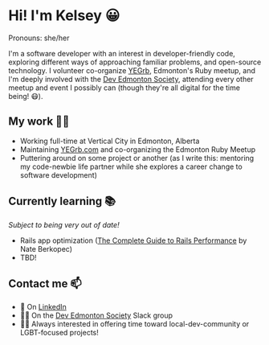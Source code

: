# Hi! I'm Kelsey 😀
Pronouns: she/her

I'm a software developer with an interest in developer-friendly code, exploring different ways of approaching familiar problems, and open-source technology. I volunteer co-organize [YEGrb](http://www.yegrb.com), Edmonton's Ruby meetup, and I'm deeply involved with the [Dev Edmonton Society](https://devedmonton.com/), attending every other meetup and event I possibly can (though they're all digital for the time being! 😷).

## My work 👷‍♀️

- Working full-time at Vertical City in Edmonton, Alberta
- Maintaining [YEGrb.com](http://www.yegrb.com) and co-organizing the Edmonton Ruby Meetup
- Puttering around on some project or another (as I write this: mentoring my code-newbie life partner while she explores a career change to software development)

## Currently learning 📚
*Subject to being very out of date!*

- Rails app optimization ([The Complete Guide to Rails Performance](https://www.railsspeed.com/) by Nate Berkopec)
- TBD!

## Contact me 📫

- 🏢 On [LinkedIn](https://www.linkedin.com/in/kelseygabriel/)
- 👩‍💻 On the [Dev Edmonton Society](https://devedmonton.com/) Slack group 
- 🏳️‍🌈 Always interested in offering time toward local-dev-community or LGBT-focused projects!
